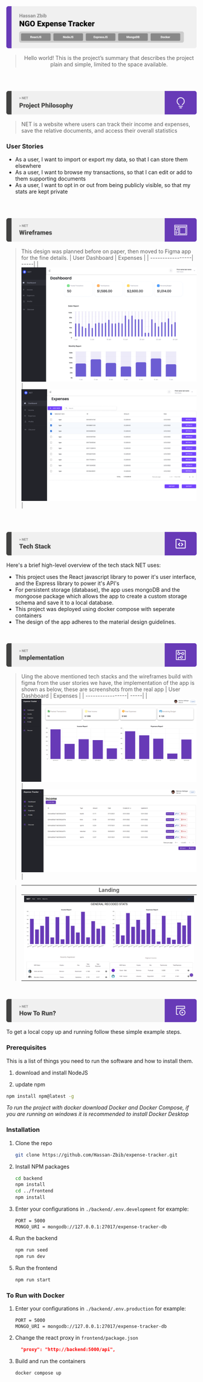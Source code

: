 <img src="./readme/title1.svg"/>

<div align="center">

> Hello world! This is the project’s summary that describes the project plain and simple, limited to the space available.

</div>

<br><br>

<img src="./readme/title2.svg"/>

> NET is a website where users can track their income and expenses, save the relative documents, and access their overall statistics

### User Stories

- As a user, I want to import or export my data, so that I can store them elsewhere
- As a user, I want to browse my transactions, so that I can edit or add to them supporting documents
- As a user, I want to opt in or out from being publicly visible, so that my stats are kept private

<br><br>

<img src="./readme/title3.svg"/>

> This design was planned before on paper, then moved to Figma app for the fine details.
> | User Dashboard | Expenses |
> | -----------------| -----|
> |  ![UserDashboard](./readme/figma-dash.png) | ![Expenses](./readme/figma-expenses.png) |

<br><br>

<img src="./readme/title4.svg"/>

Here's a brief high-level overview of the tech stack NET uses:

- This project uses the React javascript library to power it's user interface, and the Express library to power it's API's 
- For persistent storage (database), the app uses mongoDB and the mongoose package which allows the app to create a custom storage schema and save it to a local database.
- This project was deployed using docker compose with seperate containers 
- The design of the app adheres to the material design guidelines.

<br><br>
<img src="./readme/title5.svg"/>

> Uing the above mentioned tech stacks and the wireframes build with figma from the user stories we have, the implementation of the app is shown as below, these are screenshots from the real app
> | User Dashboard | Expenses |
> | -----------------| -----|
> |  ![UserDashboard](./readme/dash.png) | ![Expenses](./readme/expenses.png) |

> | Landing                                                                             
> | ---------------------------------------------------------------------------------------------- | 
> | ![Landing](./readme/landing.png) |

<br><br>
<img src="./readme/title6.svg"/>

To get a local copy up and running follow these simple example steps.

### Prerequisites

This is a list of things you need to run the software and how to install them.

1. download and install NodeJS

2. update npm

```sh
npm install npm@latest -g
```

_To run the project with docker download Docker and Docker Compose, if you are running on windows it is recommended to install Docker Desktop_

### Installation 

1. Clone the repo
   ```sh
   git clone https://github.com/Hassan-Zbib/expense-tracker.git
   ```
2. Install NPM packages
   ```sh
   cd backend
   npm install
   cd ../frontend
   npm install
   ```
3. Enter your configurations in `./backend/.env.development` for example:
   ```env
   PORT = 5000
   MONGO_URI = mongodb://127.0.0.1:27017/expense-tracker-db
   ```
4. Run the backend
   ```sh
   npm run seed
   npm run dev
   ```
5. Run the frontend
   ```sh
   npm run start
   ```

### To Run with Docker
1. Enter your configurations in `./backend/.env.production` for example:
   ```env
   PORT = 5000
   MONGO_URI = mongodb://127.0.0.1:27017/expense-tracker-db

1. Change the react proxy in `frontend/package.json`
   ```json
     "proxy": "http://backend:5000/api",
   ```

2. Build and run the containers

   ```sh
   docker compose up
   ```

